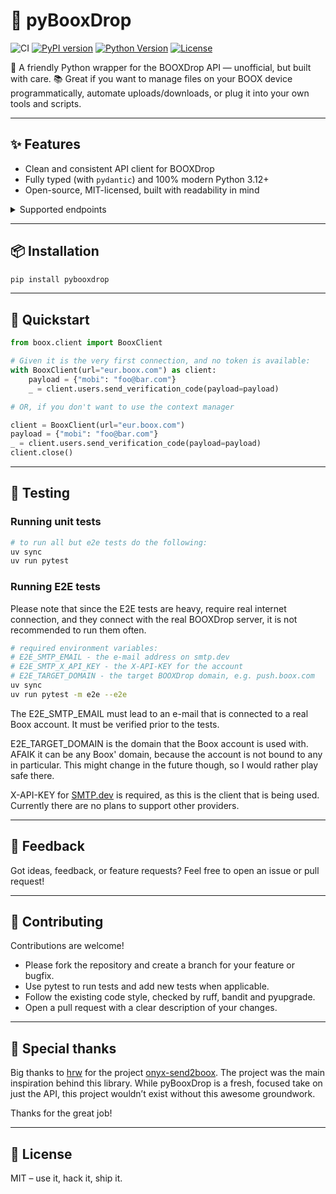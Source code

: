 # 📖 pyBooxDrop

![CI](https://github.com/filipgodlewski/pyBooxDrop/actions/workflows/ci.yml/badge.svg)
[![PyPI version](https://img.shields.io/pypi/v/booxdrop.svg)](https://pypi.org/project/booxdrop/)
[![Python Version](https://img.shields.io/pypi/pyversions/booxdrop.svg)](https://pypi.org/project/booxdrop/)
[![License](https://img.shields.io/pypi/l/booxdrop.svg)](https://github.com/filipgodlewski/pyBooxDrop/blob/main/LICENSE)

🐍 A friendly Python wrapper for the BOOXDrop API — unofficial, but built with care.
📚 Great if you want to manage files on your BOOX device programmatically,
automate uploads/downloads, or plug it into your own tools and scripts.

---

## ✨ Features

- Clean and consistent API client for BOOXDrop
- Fully typed (with `pydantic`) and 100% modern Python 3.12+
- Open-source, MIT-licensed, built with readability in mind

<details>
  <summary>Supported endpoints</summary>

- POST `/users/sendVerifyCode`

</details>

---

## 📦 Installation

```bash
pip install pybooxdrop
```

---

## 🚀 Quickstart

```python
from boox.client import BooxClient

# Given it is the very first connection, and no token is available:
with BooxClient(url="eur.boox.com") as client:
    payload = {"mobi": "foo@bar.com"}
    _ = client.users.send_verification_code(payload=payload)

# OR, if you don't want to use the context manager

client = BooxClient(url="eur.boox.com")
payload = {"mobi": "foo@bar.com"}
_ = client.users.send_verification_code(payload=payload)
client.close()
```

---

## 🧪 Testing

### Running unit tests

```bash
# to run all but e2e tests do the following:
uv sync
uv run pytest
```

### Running E2E tests

Please note that since the E2E tests are heavy, require real internet connection,
and they connect with the real BOOXDrop server, it is not
recommended to run them often.

```bash
# required environment variables:
# E2E_SMTP_EMAIL - the e-mail address on smtp.dev
# E2E_SMTP_X_API_KEY - the X-API-KEY for the account
# E2E_TARGET_DOMAIN - the target BOOXDrop domain, e.g. push.boox.com
uv sync
uv run pytest -m e2e --e2e
```

The E2E_SMTP_EMAIL must lead to an e-mail that is connected to a real Boox account.
It must be verified prior to the tests.

E2E_TARGET_DOMAIN is the domain that the Boox account is used with.
AFAIK it can be any Boox' domain, because the account is not bound to any in particular.
This might change in the future though,
so I would rather play safe there.

X-API-KEY for [SMTP.dev](https://smtp.dev/) is required,
as this is the client that is being used.
Currently there are no plans to support other providers.

---

## 📮 Feedback

Got ideas, feedback, or feature requests? Feel free to open an issue or pull request!

---

## 👷 Contributing

Contributions are welcome!

- Please fork the repository and create a branch for your feature or bugfix.
- Use pytest to run tests and add new tests when applicable.
- Follow the existing code style, checked by ruff, bandit and pyupgrade.
- Open a pull request with a clear description of your changes.

---

## 🫶 Special thanks

Big thanks to [hrw](https://github.com/hrw)
for the project [onyx-send2boox](https://github.com/hrw/onyx-send2boox).
The project was the main inspiration behind this library.
While pyBooxDrop is a fresh, focused take on just the API,
this project wouldn’t exist without this awesome groundwork.

Thanks for the great job!

---

## 🪪 License

MIT – use it, hack it, ship it.
